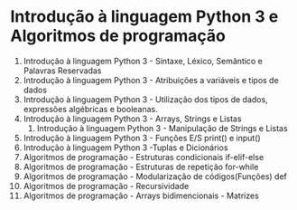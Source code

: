 <h1> Introdução à linguagem Python 3 e Algoritmos de programação</h1>

<ol>

<li> Introdução à linguagem Python 3 - Sintaxe, Léxico, Semântico e Palavras Reservadas</li>

<li> Introdução à linguagem Python 3 - Atribuições a variáveis e tipos de dados</li>

<li> Introdução à linguagem Python 3 - Utilização dos tipos de dados, expressões algébricas e booleanas.</li>

<li> Introdução à linguagem Python 3 - Arrays, Strings e Listas

<ol><li> Introdução à linguagem Python 3 - Manipulação de Strings e Listas</li></ol>
</li>

<li> Introdução à linguagem Python 3 - Funções E/S print() e input()</li>

<li> Introdução à linguagem Python 3 -Tuplas e Dicionários</li>

<li> Algoritmos de programação - Estruturas condicionais if-elif-else </li>

<li> Algoritmos de programação - Estruturas de repetição for-while</li>

<li> Algoritmos de programação - Modularização de códigos(Funções) def</li>

<li> Algoritmos de programação - Recursividade</li>

<li> Algoritmos de programação - Arrays bidimencionais - Matrizes</li>
</ol>
